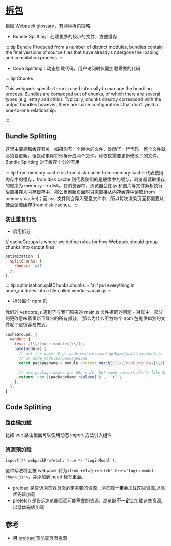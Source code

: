 # [拆包](https://hackernoon.com/the-100-correct-way-to-split-your-chunks-with-webpack-f8a9df5b7758)

根据 [Webpack glossary](https://webpack.js.org/glossary/)，有两种拆包策略

- Bundle Splitting：创建更多的较小的文件，方便缓存

::: tip Bundle
Produced from a number of distinct modules, bundles contain the final versions of source files that have already undergone the loading and compilation process.
:::

- Code Splitting：动态加载代码，用户访问时仅需加载需要的代码

::: tip Chunks

This webpack-specific term is used internally to manage the bundling process. Bundles are composed out of chunks, of which there are several types (e.g. entry and child). Typically, chunks directly correspond with the output bundles however, there are some configurations that don't yield a one-to-one relationship.

:::

## Bundle Splitting

这里主要是和缓存有关，如果你有一个巨大的文件，改动了一行代码，整个文件就必须要更新，但是如果你将他拆分成两个文件，你仅仅需要更新修改了的文件。Bundle Splitting 对于缓存十分的有用

::: tip from memory cache vs from disk cache
from memory cache 代表使用内存中的缓存，from disk cache 则代表使用的是硬盘中的缓存，浏览器读取缓存的顺序为 memory –> disk。在浏览器中，浏览器会在 js 和图片等文件解析执行后直接存入内存缓存中，那么当刷新页面时只需直接从内存缓存中读取(from memory cache)；而 css 文件则会存入硬盘文件中，所以每次渲染页面都需要从硬盘读取缓存(from disk cache)。
:::

### 防止重复打包

- 启用拆分

// cacheGroups is where we define rules for how Webpack should group chunks into output files

```javascript
optimization: {
  splitChunks: {
    chunks: 'all',
  },
},
```

::: tip optimization.splitChunks.chunks = 'all'
put everything in node_modules into a file called vendors~main.js
:::

- 拆分每个 npm 包

我们的 vendors.js 遇到了与我们原来的 main.js 文件相同的问题 - 对其中一部分的更改意味着重新下载它的所有部分。
那么为什么不为每个 npm 包提供单独的文件呢？这很容易做到。

```js
cacheGroups: {
  vendor: {
    test: /[\\/]node_modules[\\/]/,
    name(module) {
      // get the name. E.g. node_modules/packageName/not/this/part.js
      // or node_modules/packageName
      const packageName = module.context.match(/[\\/]node_modules[\\/](.*?)([\\/]|$)/)[1];

      // npm package names are URL-safe, but some servers don't like @ symbols
      return `npm.${packageName.replace('@', '')}`;
    },
  },
}
```

## Code Splitting

### 路由懒加载

比如 vue 路由里面可以使用动态 import 方法引入组件

### 资源预加载

`import(/* webpackPrefetch: true */ 'LoginModal');`

这种写法将会被 webpack 转为`<link rel="prefetch" href="login-modal-chunk.js">`，并添加到 head 标签里面。

- preload 是告诉浏览器页面必定需要的资源，浏览器**一定**会加载这些资源,以高优先级加载
- prefetch 是告诉浏览器页面可能需要的资源，浏览器**不一定**会加载这些资源,以低优先级加载

## 参考

- [用 preload 预加载页面资源](https://juejin.im/post/5a7fb09bf265da4e8e785c38)

